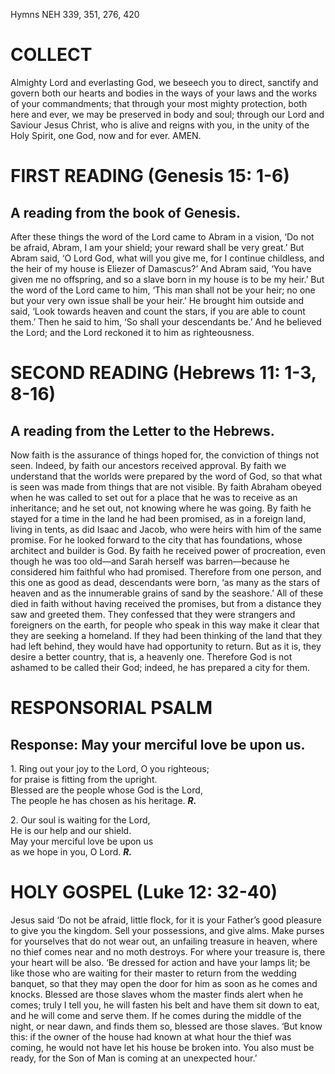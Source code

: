 Hymns NEH 339, 351, 276, 420

# COLLECT

Almighty Lord and everlasting God, we beseech you to direct, sanctify and govern both our hearts and bodies in the ways of your laws and the works of your commandments; that through your most mighty protection, both here and ever, we may be preserved in body and soul; through our Lord and Saviour Jesus Christ, who is alive and reigns with you, in the unity of the Holy Spirit, one God, now and for ever. AMEN.

# FIRST READING (Genesis 15: 1-6)

## A reading from the book of Genesis.

After these things the word of the Lord came to Abram in a vision, ‘Do not be afraid, Abram, I am your shield; your reward shall be very great.’ But Abram said, ‘O Lord God, what will you give me, for I continue childless, and the heir of my house is Eliezer of Damascus?’ And Abram said, ‘You have given me no offspring, and so a slave born in my house is to be my heir.’ But the word of the Lord came to him, ‘This man shall not be your heir; no one but your very own issue shall be your heir.’ He brought him outside and said, ‘Look towards heaven and count the stars, if you are able to count them.’ Then he said to him, ‘So shall your descendants be.’ And he believed the Lord; and the Lord reckoned it to him as righteousness.

# SECOND READING (Hebrews 11: 1-3, 8-16)

## A reading from the Letter to the Hebrews.

Now faith is the assurance of things hoped for, the conviction of things not seen. Indeed, by faith our ancestors received approval. By faith we understand that the worlds were prepared by the word of God, so that what is seen was made from things that are not visible. By faith Abraham obeyed when he was called to set out for a place that he was to receive as an inheritance; and he set out, not knowing where he was going. By faith he stayed for a time in the land he had been promised, as in a foreign land, living in tents, as did Isaac and Jacob, who were heirs with him of the same promise. For he looked forward to the city that has foundations, whose architect and builder is God. By faith he received power of procreation, even though he was too old—and Sarah herself was barren—because he considered him faithful who had promised. Therefore from one person, and this one as good as dead, descendants were born, ‘as many as the stars of heaven and as the innumerable grains of sand by the seashore.’ All of these died in faith without having received the promises, but from a distance they saw and greeted them. They confessed that they were strangers and foreigners on the earth, for people who speak in this way make it clear that they are seeking a homeland. If they had been thinking of the land that they had left behind, they would have had opportunity to return. But as it is, they desire a better country, that is, a heavenly one. Therefore God is not ashamed to be called their God; indeed, he has prepared a city for them.

# RESPONSORIAL PSALM

## Response: May your merciful love be upon us.

1\. Ring out your joy to the Lord, O you righteous;\
for praise is fitting from the upright.\
Blessed are the people whose God is the Lord,\
The people he has chosen as his heritage. ***R.***

2\. Our soul is waiting for the Lord,\
He is our help and our shield.\
May your merciful love be upon us\
as we hope in you, O Lord. ***R.***



# HOLY GOSPEL (Luke 12: 32-40)

Jesus said ‘Do not be afraid, little flock, for it is your Father’s good pleasure to give you the kingdom. Sell your possessions, and give alms. Make purses for yourselves that do not wear out, an unfailing treasure in heaven, where no thief comes near and no moth destroys. For where your treasure is, there your heart will be also. ‘Be dressed for action and have your lamps lit; be like those who are waiting for their master to return from the wedding banquet, so that they may open the door for him as soon as he comes and knocks. Blessed are those slaves whom the master finds alert when he comes; truly I tell you, he will fasten his belt and have them sit down to eat, and he will come and serve them. If he comes during the middle of the night, or near dawn, and finds them so, blessed are those slaves. ‘But know this: if the owner of the house had known at what hour the thief was coming, he would not have let his house be broken into. You also must be ready, for the Son of Man is coming at an unexpected hour.’
